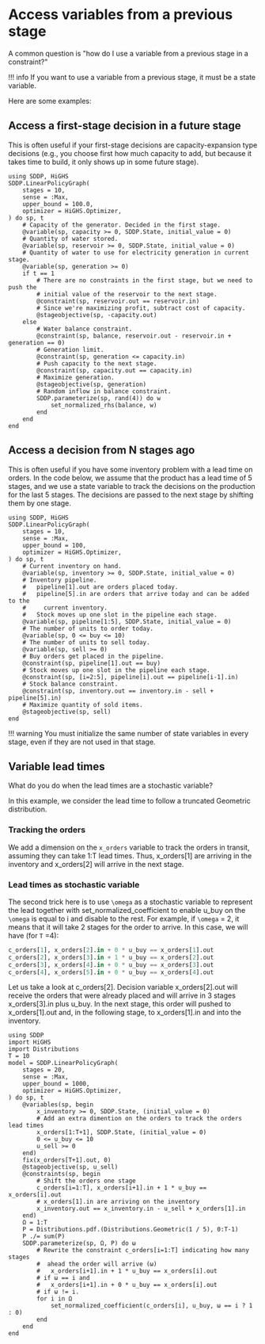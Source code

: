 # Access variables from a previous stage

A common question is "how do I use a variable from a previous stage in a
constraint?"

!!! info
    If you want to use a variable from a previous stage, it must be a state
    variable.

Here are some examples:

## Access a first-stage decision in a future stage

This is often useful if your first-stage decisions are capacity-expansion type
decisions (e.g., you choose first how much capacity to add, but because it takes
time to build, it only shows up in some future stage).

```@repl
using SDDP, HiGHS
SDDP.LinearPolicyGraph(
    stages = 10,
    sense = :Max,
    upper_bound = 100.0,
    optimizer = HiGHS.Optimizer,
) do sp, t
    # Capacity of the generator. Decided in the first stage.
    @variable(sp, capacity >= 0, SDDP.State, initial_value = 0)
    # Quantity of water stored.
    @variable(sp, reservoir >= 0, SDDP.State, initial_value = 0)
    # Quantity of water to use for electricity generation in current stage.
    @variable(sp, generation >= 0)
    if t == 1
        # There are no constraints in the first stage, but we need to push the
        # initial value of the reservoir to the next stage.
        @constraint(sp, reservoir.out == reservoir.in)
        # Since we're maximizing profit, subtract cost of capacity.
        @stageobjective(sp, -capacity.out)
    else
        # Water balance constraint.
        @constraint(sp, balance, reservoir.out - reservoir.in + generation == 0)
        # Generation limit.
        @constraint(sp, generation <= capacity.in)
        # Push capacity to the next stage.
        @constraint(sp, capacity.out == capacity.in)
        # Maximize generation.
        @stageobjective(sp, generation)
        # Random inflow in balance constraint.
        SDDP.parameterize(sp, rand(4)) do w
            set_normalized_rhs(balance, w)
        end
    end
end
```

## Access a decision from N stages ago

This is often useful if you have some inventory problem with a lead time on orders.
In the code below, we assume that the product has a lead time of 5 stages, and we 
use a state variable to track the decisions on the production for the last 5 stages. 
The decisions are passed to the next stage by shifting them by one stage.

```@repl
using SDDP, HiGHS
SDDP.LinearPolicyGraph(
    stages = 10,
    sense = :Max,
    upper_bound = 100,
    optimizer = HiGHS.Optimizer,
) do sp, t
    # Current inventory on hand.
    @variable(sp, inventory >= 0, SDDP.State, initial_value = 0)
    # Inventory pipeline.
    #   pipeline[1].out are orders placed today.
    #   pipeline[5].in are orders that arrive today and can be added to the
    #     current inventory.
    #   Stock moves up one slot in the pipeline each stage.
    @variable(sp, pipeline[1:5], SDDP.State, initial_value = 0)
    # The number of units to order today.
    @variable(sp, 0 <= buy <= 10)
    # The number of units to sell today.
    @variable(sp, sell >= 0)
    # Buy orders get placed in the pipeline.
    @constraint(sp, pipeline[1].out == buy)
    # Stock moves up one slot in the pipeline each stage.
    @constraint(sp, [i=2:5], pipeline[i].out == pipeline[i-1].in)
    # Stock balance constraint.
    @constraint(sp, inventory.out == inventory.in - sell + pipeline[5].in)
    # Maximize quantity of sold items.
    @stageobjective(sp, sell)
end
```

!!! warning
    You must initialize the same number of state variables in every stage, even
    if they are not used in that stage.

## Variable lead times

What do you do when the lead times are a stochastic variable?

In this example, we consider the lead time to follow a truncated Geometric 
distribution.

### Tracking the orders

We add a dimension on the `x_orders` variable to track the orders in transit, assuming 
they can take 1:T lead times. Thus, x_orders[1] are arriving in the inventory and 
x_orders[2] will arrive in the next stage.

### Lead times as stochastic variable
The second trick here is to use ``\omega`` as a stochastic variable to represent the lead 
together with set_normalized_coefficient to enable u_buy on the ``\omega`` is equal to i 
and disable to the rest. For example, if ``\omega`` = 2, it means that it will take 2 stages 
for the order to arrive. In this case, we will have (for `T` =4):
```julia
c_orders[1], x_orders[2].in + 0 * u_buy == x_orders[1].out
c_orders[2], x_orders[3].in + 1 * u_buy == x_orders[2].out
c_orders[3], x_orders[4].in + 0 * u_buy == x_orders[3].out
c_orders[4], x_orders[5].in + 0 * u_buy == x_orders[4].out
```
Let us take a look at c_orders[2]. Decision variable x_orders[2].out will receive 
the orders that were already placed and will arrive in 3 stages x_orders[3].in 
plus u_buy. In the next stage, this order will pushed to x_orders[1].out and, in 
the following stage, to x_orders[1].in and into the inventory.

```@repl
using SDDP
import HiGHS
import Distributions
T = 10
model = SDDP.LinearPolicyGraph(
    stages = 20,
    sense = :Max,
    upper_bound = 1000,
    optimizer = HiGHS.Optimizer,
) do sp, t
    @variables(sp, begin
        x_inventory >= 0, SDDP.State, (initial_value = 0)
        # Add an extra dimention on the orders to track the orders lead times
        x_orders[1:T+1], SDDP.State, (initial_value = 0)
        0 <= u_buy <= 10
        u_sell >= 0
    end)
    fix(x_orders[T+1].out, 0)
    @stageobjective(sp, u_sell)
    @constraints(sp, begin
        # Shift the orders one stage 
        c_orders[i=1:T], x_orders[i+1].in + 1 * u_buy == x_orders[i].out
        # x_orders[1].in are arriving on the inventory
        x_inventory.out == x_inventory.in - u_sell + x_orders[1].in
    end)
    Ω = 1:T
    P = Distributions.pdf.(Distributions.Geometric(1 / 5), 0:T-1)
    P ./= sum(P)
    SDDP.parameterize(sp, Ω, P) do ω
        # Rewrite the constraint c_orders[i=1:T] indicating how many stages
        #  ahead the order will arrive (ω)
        #   x_orders[i+1].in + 1 * u_buy == x_orders[i].out
        # if ω == i and
        #   x_orders[i+1].in + 0 * u_buy == x_orders[i].out
        # if ω != i.
        for i in Ω
            set_normalized_coefficient(c_orders[i], u_buy, ω == i ? 1 : 0)
        end
    end
end
```
